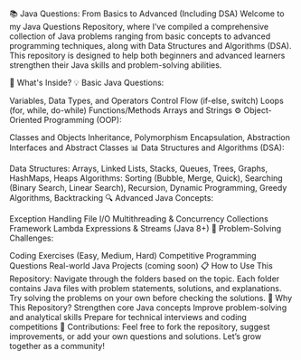 📚 Java Questions: From Basics to Advanced (Including DSA)
Welcome to my Java Questions Repository, where I’ve compiled a comprehensive collection of Java problems ranging from basic concepts to advanced programming techniques, along with Data Structures and Algorithms (DSA). This repository is designed to help both beginners and advanced learners strengthen their Java skills and problem-solving abilities.

🚀 What's Inside?
💡 Basic Java Questions:

Variables, Data Types, and Operators
Control Flow (if-else, switch)
Loops (for, while, do-while)
Functions/Methods
Arrays and Strings
⚙️ Object-Oriented Programming (OOP):

Classes and Objects
Inheritance, Polymorphism
Encapsulation, Abstraction
Interfaces and Abstract Classes
📊 Data Structures and Algorithms (DSA):

Data Structures: Arrays, Linked Lists, Stacks, Queues, Trees, Graphs, HashMaps, Heaps
Algorithms: Sorting (Bubble, Merge, Quick), Searching (Binary Search, Linear Search), Recursion, Dynamic Programming, Greedy Algorithms, Backtracking
🔍 Advanced Java Concepts:

Exception Handling
File I/O
Multithreading & Concurrency
Collections Framework
Lambda Expressions & Streams (Java 8+)
🧩 Problem-Solving Challenges:

Coding Exercises (Easy, Medium, Hard)
Competitive Programming Questions
Real-world Java Projects (coming soon)
📋 How to Use This Repository:
Navigate through the folders based on the topic.
Each folder contains Java files with problem statements, solutions, and explanations.
Try solving the problems on your own before checking the solutions.
🎯 Why This Repository?
Strengthen core Java concepts
Improve problem-solving and analytical skills
Prepare for technical interviews and coding competitions
🤝 Contributions:
Feel free to fork the repository, suggest improvements, or add your own questions and solutions. Let’s grow together as a community!
